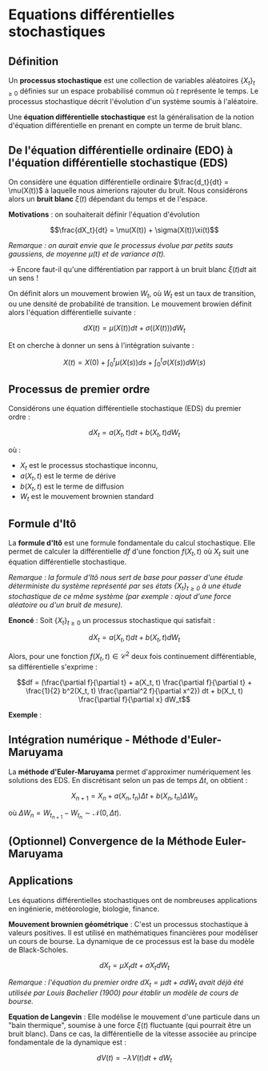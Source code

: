 # Equations différentielles stochastiques


## Définition

Un **processus stochastique** est une collection de variables aléatoires $\{X_t\}_{t \geq 0}$ définies sur un espace probabilisé commun où $t$ représente le temps. Le processus stochastique décrit l'évolution d'un système soumis à l'aléatoire.

Une **équation différentielle stochastique** est la généralisation de la notion d'équation différentielle en prenant en compte un terme de bruit blanc.

## De l'équation différentielle ordinaire (EDO) à l'équation différentielle stochastique (EDS)

On considère une équation différentielle ordinaire $\frac{d_t}{dt} = \mu(X(t))$ à laquelle nous aimerions rajouter du bruit. Nous considérons alors un **bruit blanc**
$\xi(t)$ dépendant du temps et de l'espace.

**Motivations** : on souhaiterait définir l'équation d'évolution 

$$\frac{dX_t}{dt} = \mu(X(t)) + \sigma(X(t))\xi(t)$$

_Remarque : on aurait envie que le processus évolue par petits sauts gaussiens, de moyenne $\mu(t)$ et de variance $\sigma(t)$._

$\rightarrow$ Encore faut-il qu'une différentiation par rapport à un bruit blanc $\xi(t)dt$ ait un sens ! 

On définit alors un mouvement browien $W_t$, où $W_t$ est un taux de transition, ou une densité de probabilité de transition. Le mouvement 
browien définit alors l'équation différentielle suivante :

$$dX(t) = \mu(X(t))dt + \sigma((X(t))) dW_t$$

Et on cherche à donner un sens à l'intégration suivante :

$$X(t) = X(0) + \int_0^t \mu(X(s)) ds + \int_0^t \sigma(X(s)) dW(s)$$

## Processus de premier ordre

Considérons une équation différentielle stochastique (EDS) du premier ordre :

$$dX_t = a(X_t, t) dt + b(X_t, t) dW_t$$

où :
- $X_t$ est le processus stochastique inconnu,
- $a(X_t, t)$ est le terme de dérive
- $b(X_t, t)$ est le terme de diffusion
- $W_t$ est le mouvement brownien standard

## Formule d'Itô

La **formule d'Itô** est une formule fondamentale du calcul stochastique. Elle permet de calculer la différentielle $df$ d'une fonction 
$f(X_t, t)$ où $X_t$ suit une équation différentielle stochastique.

_Remarque : la formule d'Itô nous sert de base pour passer d'une étude déterministe du système représenté par ses états $\{X_t\}_{t \geq 0}$ à une étude stochastique 
de ce même système (par exemple : ajout d'une force aléatoire ou d'un bruit de mesure)._

**Enoncé** : Soit $\{X_t\}_{t \geq 0}$ un processus stochastique qui satisfait :

$$dX_t = a(X_t, t) dt + b(X_t, t) dW_t$$

Alors, pour une fonction $f(X_t, t) \in \mathcal{C}^2$ deux fois continuement différentiable, sa différentielle s'exprime :

$$df = (\frac{\partial f}{\partial t} + a(X_t, t) \frac{\partial f}{\partial t} + \frac{1}{2} b^2(X_t, t) \frac{\partial^2 f}{\partial x^2}) dt + b(X_t, t) \frac{\partial f}{\partial x} dW_t$$

**Exemple** : 

## Intégration numérique - Méthode d'Euler-Maruyama

La **méthode d'Euler-Maruyama** permet d'approximer numériquement les solutions des EDS. En discrétisant selon un pas de temps $\Delta t$,  on obtient :

$$X_{n+1} = X_{n} + a(X_n, t_n) \Delta t + b(X_n, t_n) \Delta W_n$$

où $\Delta W_n = W_{t_{n+1}} - W_{t_n} \sim \mathcal{N}(0, \Delta t)$.

## (Optionnel) Convergence de la Méthode Euler-Maruyama



## Applications

Les équations différentielles stochastiques ont de nombreuses applications en ingénierie, météorologie, biologie, finance.

**Mouvement brownien géométrique** : C'est un processus stochastique à valeurs positives. Il est utilisé en mathématiques financières pour modéliser un cours de bourse.
La dynamique de ce processus est la base du modèle de Black-Scholes.

$$dX_t = \mu X_t dt + \sigma X_t dW_t$$

_Remarque : l'équation du premier ordre $dX_t = \mu dt + \sigma dW_t$ avait déjà été utilisée par Louis Bachelier (1900) pour établir un modèle de cours de bourse._


**Equation de Langevin** : Elle modélise le mouvement d'une particule dans un "bain thermique", soumise à une force $\xi(t)$ fluctuante (qui pourrait être un bruit blanc). Dans ce cas, la différentielle de la vitesse associée au principe fondamentale de la dynamique est :

$$dV(t) = - \lambda V(t) dt + dW_t $$

